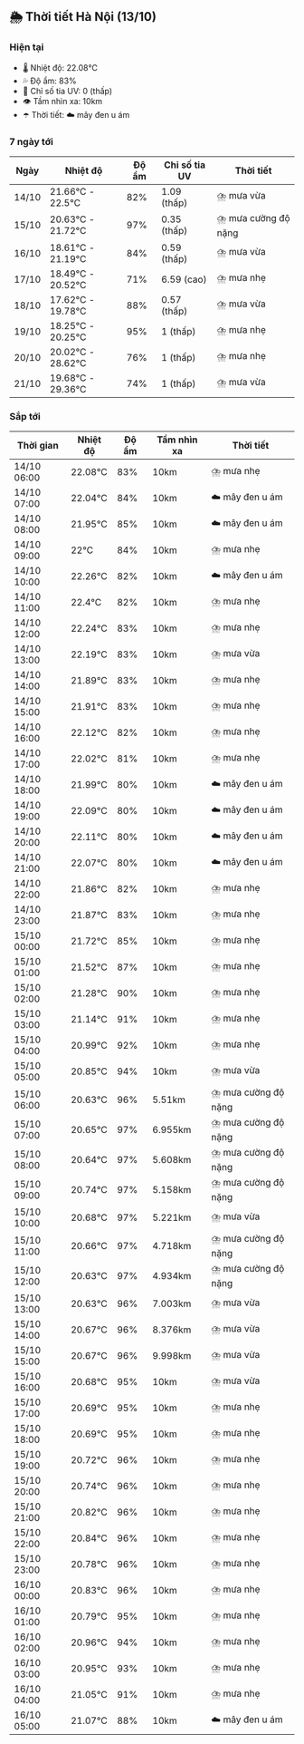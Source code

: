 ## 🌦️ Thời tiết Hà Nội (13/10)

### Hiện tại

- 🌡️ Nhiệt độ: 22.08℃
- 💦 Độ ẩm: 83%
- 🌟 Chỉ số tia UV: 0 (thấp)
- 👁️ Tầm nhìn xa: 10km
- ☂️ Thời tiết: ☁️ mây đen u ám

### 7 ngày tới

| Ngày | Nhiệt độ | Độ ẩm | Chỉ số tia UV | Thời tiết |
| --- | --- | --- | --- | --- |
| 14/10 | 21.66℃ - 22.5℃ | 82% | 1.09 (thấp) | ⛈️ mưa vừa |
| 15/10 | 20.63℃ - 21.72℃ | 97% | 0.35 (thấp) | ⛈️ mưa cường độ nặng |
| 16/10 | 18.61℃ - 21.19℃ | 84% | 0.59 (thấp) | ⛈️ mưa vừa |
| 17/10 | 18.49℃ - 20.52℃ | 71% | 6.59 (cao) | ⛈️ mưa nhẹ |
| 18/10 | 17.62℃ - 19.78℃ | 88% | 0.57 (thấp) | ⛈️ mưa vừa |
| 19/10 | 18.25℃ - 20.25℃ | 95% | 1 (thấp) | ⛈️ mưa nhẹ |
| 20/10 | 20.02℃ - 28.62℃ | 76% | 1 (thấp) | ⛈️ mưa nhẹ |
| 21/10 | 19.68℃ - 29.36℃ | 74% | 1 (thấp) | ⛈️ mưa vừa |

### Sắp tới

| Thời gian | Nhiệt độ | Độ ẩm | Tầm nhìn xa | Thời tiết |
| --- | --- | --- | --- | --- |
| 14/10 06:00 | 22.08℃ | 83% | 10km | ⛈️ mưa nhẹ |
| 14/10 07:00 | 22.04℃ | 84% | 10km | ☁️ mây đen u ám |
| 14/10 08:00 | 21.95℃ | 85% | 10km | ☁️ mây đen u ám |
| 14/10 09:00 | 22℃ | 84% | 10km | ⛈️ mưa nhẹ |
| 14/10 10:00 | 22.26℃ | 82% | 10km | ☁️ mây đen u ám |
| 14/10 11:00 | 22.4℃ | 82% | 10km | ⛈️ mưa nhẹ |
| 14/10 12:00 | 22.24℃ | 83% | 10km | ⛈️ mưa nhẹ |
| 14/10 13:00 | 22.19℃ | 83% | 10km | ⛈️ mưa vừa |
| 14/10 14:00 | 21.89℃ | 83% | 10km | ⛈️ mưa nhẹ |
| 14/10 15:00 | 21.91℃ | 83% | 10km | ⛈️ mưa nhẹ |
| 14/10 16:00 | 22.12℃ | 82% | 10km | ⛈️ mưa nhẹ |
| 14/10 17:00 | 22.02℃ | 81% | 10km | ⛈️ mưa nhẹ |
| 14/10 18:00 | 21.99℃ | 80% | 10km | ☁️ mây đen u ám |
| 14/10 19:00 | 22.09℃ | 80% | 10km | ☁️ mây đen u ám |
| 14/10 20:00 | 22.11℃ | 80% | 10km | ☁️ mây đen u ám |
| 14/10 21:00 | 22.07℃ | 80% | 10km | ☁️ mây đen u ám |
| 14/10 22:00 | 21.86℃ | 82% | 10km | ⛈️ mưa nhẹ |
| 14/10 23:00 | 21.87℃ | 83% | 10km | ⛈️ mưa nhẹ |
| 15/10 00:00 | 21.72℃ | 85% | 10km | ⛈️ mưa nhẹ |
| 15/10 01:00 | 21.52℃ | 87% | 10km | ⛈️ mưa nhẹ |
| 15/10 02:00 | 21.28℃ | 90% | 10km | ⛈️ mưa nhẹ |
| 15/10 03:00 | 21.14℃ | 91% | 10km | ⛈️ mưa nhẹ |
| 15/10 04:00 | 20.99℃ | 92% | 10km | ⛈️ mưa nhẹ |
| 15/10 05:00 | 20.85℃ | 94% | 10km | ⛈️ mưa vừa |
| 15/10 06:00 | 20.63℃ | 96% | 5.51km | ⛈️ mưa cường độ nặng |
| 15/10 07:00 | 20.65℃ | 97% | 6.955km | ⛈️ mưa cường độ nặng |
| 15/10 08:00 | 20.64℃ | 97% | 5.608km | ⛈️ mưa cường độ nặng |
| 15/10 09:00 | 20.74℃ | 97% | 5.158km | ⛈️ mưa cường độ nặng |
| 15/10 10:00 | 20.68℃ | 97% | 5.221km | ⛈️ mưa vừa |
| 15/10 11:00 | 20.66℃ | 97% | 4.718km | ⛈️ mưa cường độ nặng |
| 15/10 12:00 | 20.63℃ | 97% | 4.934km | ⛈️ mưa cường độ nặng |
| 15/10 13:00 | 20.63℃ | 96% | 7.003km | ⛈️ mưa vừa |
| 15/10 14:00 | 20.67℃ | 96% | 8.376km | ⛈️ mưa vừa |
| 15/10 15:00 | 20.67℃ | 96% | 9.998km | ⛈️ mưa vừa |
| 15/10 16:00 | 20.68℃ | 95% | 10km | ⛈️ mưa vừa |
| 15/10 17:00 | 20.69℃ | 95% | 10km | ⛈️ mưa nhẹ |
| 15/10 18:00 | 20.69℃ | 95% | 10km | ⛈️ mưa nhẹ |
| 15/10 19:00 | 20.72℃ | 96% | 10km | ⛈️ mưa nhẹ |
| 15/10 20:00 | 20.74℃ | 96% | 10km | ⛈️ mưa nhẹ |
| 15/10 21:00 | 20.82℃ | 96% | 10km | ⛈️ mưa nhẹ |
| 15/10 22:00 | 20.84℃ | 96% | 10km | ⛈️ mưa nhẹ |
| 15/10 23:00 | 20.78℃ | 96% | 10km | ⛈️ mưa nhẹ |
| 16/10 00:00 | 20.83℃ | 96% | 10km | ⛈️ mưa nhẹ |
| 16/10 01:00 | 20.79℃ | 95% | 10km | ⛈️ mưa nhẹ |
| 16/10 02:00 | 20.96℃ | 94% | 10km | ⛈️ mưa nhẹ |
| 16/10 03:00 | 20.95℃ | 93% | 10km | ⛈️ mưa nhẹ |
| 16/10 04:00 | 21.05℃ | 91% | 10km | ⛈️ mưa nhẹ |
| 16/10 05:00 | 21.07℃ | 88% | 10km | ☁️ mây đen u ám |
